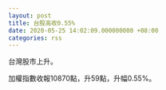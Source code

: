 ```yaml
---
layout: post
title: 台股高收0.55%
date: 2020-05-25 14:02:09.000000000 +08:00
categories: rss
---
```


台灣股市上升。

加權指數收報10870點，升59點，升幅0.55%。
